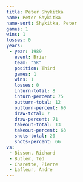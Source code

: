 ```yaml
---
title: Peter Shykitka
name: Peter Shykitka
name-sort: Shykitka, Peter
games: 1
wins: 1
losses: 0
years:
 - year: 1989
   event: Brier
   team: "SK"
   position: Third
   games: 1
   wins: 1
   losses: 0
   inturn-total: 8
   inturn-percent: 75
   outturn-total: 12
   outturn-percent: 60
   draw-total: 7
   draw-percent: 71
   takeout-total: 13
   takeout-percent: 63
   shots-total: 20
   shots-percent: 66
vs:
 - Bisson, Richard
 - Butler, Ted
 - Charette, Pierre
 - Lafleur, Andre
---
```

